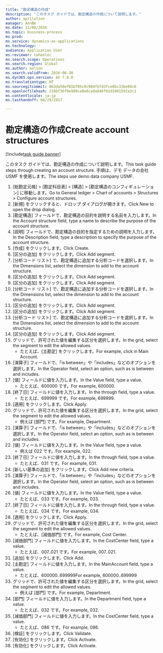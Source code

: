 ```yaml
--- 
title: "勘定構造の作成"
description: "このタスク ガイドでは、勘定構造の作成について説明します。"
author: aprilolson
manager: AnnBe
ms.date: 11/08/2016
ms.topic: business-process
ms.prod: 
ms.service: dynamics-ax-applications
ms.technology: 
audience: Application User
ms.reviewer: twheeloc
ms.search.scope: Operations
ms.search.region: Global
ms.author: aolson
ms.search.validFrom: 2016-06-30
ms.dyn365.ops.version: AX 7.0.0
ms.translationtype: HT
ms.sourcegitcommit: 663da58ef01b705c0c984fbfd3fce8bc31be04c6
ms.openlocfilehash: 210bf36f0e989ce0e6ceda046f02d1091592a3c1
ms.contentlocale: ja-jp
ms.lasthandoff: 08/29/2017

---
```

# <a name="create-account-structures"></a><span data-ttu-id="605b6-103">勘定構造の作成</span><span class="sxs-lookup"><span data-stu-id="605b6-103">Create account structures</span></span>

[!include[task guide banner](../../includes/task-guide-banner.md)]

<span data-ttu-id="605b6-104">このタスク ガイドでは、勘定構造の作成について説明します。</span><span class="sxs-lookup"><span data-stu-id="605b6-104">This task guide steps through creating an account structure.</span></span> <span data-ttu-id="605b6-105">手順は、デモ データの会社 USMF を使用します。</span><span class="sxs-lookup"><span data-stu-id="605b6-105">The steps use demo data company USMF.</span></span>

1. <span data-ttu-id="605b6-106">[総勘定元帳] > [勘定科目表] > [構造] > [勘定構造のコンフィギュレーション] に移動します。</span><span class="sxs-lookup"><span data-stu-id="605b6-106">Go to General ledger > Chart of accounts > Structures > Configure account structures.</span></span>
2. <span data-ttu-id="605b6-107">[新規] をクリックすると、ドロップ ダイアログが開きます。</span><span class="sxs-lookup"><span data-stu-id="605b6-107">Click New to open the drop dialog.</span></span>
3. <span data-ttu-id="605b6-108">[勘定構造] フィールドで、勘定構造の目的を説明する名前を入力します。</span><span class="sxs-lookup"><span data-stu-id="605b6-108">In the Account structure field, type a name to describe the purpose of the account structure.</span></span>
4. <span data-ttu-id="605b6-109">[説明] フィールドで、勘定構造の目的を指定するための説明を入力します。</span><span class="sxs-lookup"><span data-stu-id="605b6-109">In the Description field, type a description to specify the purpose of the account structure.</span></span>
5. <span data-ttu-id="605b6-110">[作成] をクリックします。</span><span class="sxs-lookup"><span data-stu-id="605b6-110">Click Create.</span></span>
6. <span data-ttu-id="605b6-111">[区分の追加] をクリックします。</span><span class="sxs-lookup"><span data-stu-id="605b6-111">Click Add segment.</span></span>
7. <span data-ttu-id="605b6-112">[分析コード リスト] で、勘定構造に追加する分析コードを選択します。</span><span class="sxs-lookup"><span data-stu-id="605b6-112">In the Dimensions list, select the dimension to add to the account structure.</span></span>
8. <span data-ttu-id="605b6-113">[区分の追加] をクリックします。</span><span class="sxs-lookup"><span data-stu-id="605b6-113">Click Add segment.</span></span>
9. <span data-ttu-id="605b6-114">[区分の追加] をクリックします。</span><span class="sxs-lookup"><span data-stu-id="605b6-114">Click Add segment.</span></span>
10. <span data-ttu-id="605b6-115">[分析コード リスト] で、勘定構造に追加する分析コードを選択します。</span><span class="sxs-lookup"><span data-stu-id="605b6-115">In the Dimensions list, select the dimension to add to the account structure.</span></span>
11. <span data-ttu-id="605b6-116">[区分の追加] をクリックします。</span><span class="sxs-lookup"><span data-stu-id="605b6-116">Click Add segment.</span></span>
12. <span data-ttu-id="605b6-117">[区分の追加] をクリックします。</span><span class="sxs-lookup"><span data-stu-id="605b6-117">Click Add segment.</span></span>
13. <span data-ttu-id="605b6-118">[分析コード リスト] で、勘定構造に追加する分析コードを選択します。</span><span class="sxs-lookup"><span data-stu-id="605b6-118">In the Dimensions list, select the dimension to add to the account structure.</span></span>
14. <span data-ttu-id="605b6-119">[区分の追加] をクリックします。</span><span class="sxs-lookup"><span data-stu-id="605b6-119">Click Add segment.</span></span>
15. <span data-ttu-id="605b6-120">グリッドで、許可された値を編集する区分を選択します。</span><span class="sxs-lookup"><span data-stu-id="605b6-120">In the grid, select the segment to edit the allowed values.</span></span>
    * <span data-ttu-id="605b6-121">たとえば、[主勘定] をクリックします。</span><span class="sxs-lookup"><span data-stu-id="605b6-121">For example, click in Main Account.</span></span>  
16. <span data-ttu-id="605b6-122">[演算子] フィールドで、「is between」や「includes」などのオプションを選択します。</span><span class="sxs-lookup"><span data-stu-id="605b6-122">In the Operator field, select an option, such as is between and includes.</span></span>
17. <span data-ttu-id="605b6-123">[値] フィールドに値を入力します。</span><span class="sxs-lookup"><span data-stu-id="605b6-123">In the Value field, type a value.</span></span>
    * <span data-ttu-id="605b6-124">たとえば、600000 です。</span><span class="sxs-lookup"><span data-stu-id="605b6-124">For example, 600000.</span></span>  
18. <span data-ttu-id="605b6-125">[終了日] フィールドに値を入力します。</span><span class="sxs-lookup"><span data-stu-id="605b6-125">In the through field, type a value.</span></span>
    * <span data-ttu-id="605b6-126">たとえば、699999 です。</span><span class="sxs-lookup"><span data-stu-id="605b6-126">For example, 699999.</span></span>  
19. <span data-ttu-id="605b6-127">[適用] をクリックします。</span><span class="sxs-lookup"><span data-stu-id="605b6-127">Click Apply.</span></span>
20. <span data-ttu-id="605b6-128">グリッドで、許可された値を編集する区分を選択します。</span><span class="sxs-lookup"><span data-stu-id="605b6-128">In the grid, select the segment to edit the allowed values.</span></span>
    * <span data-ttu-id="605b6-129">例えば [部門] です。</span><span class="sxs-lookup"><span data-stu-id="605b6-129">For example, Department.</span></span>  
21. <span data-ttu-id="605b6-130">[演算子] フィールドで、「is between」や「includes」などのオプションを選択します。</span><span class="sxs-lookup"><span data-stu-id="605b6-130">In the Operator field, select an option, such as is between and includes.</span></span>
22. <span data-ttu-id="605b6-131">[値] フィールドに値を入力します。</span><span class="sxs-lookup"><span data-stu-id="605b6-131">In the Value field, type a value.</span></span>
    * <span data-ttu-id="605b6-132">例えば 022 です。</span><span class="sxs-lookup"><span data-stu-id="605b6-132">For example, 022.</span></span>  
23. <span data-ttu-id="605b6-133">[終了日] フィールドに値を入力します。</span><span class="sxs-lookup"><span data-stu-id="605b6-133">In the through field, type a value.</span></span>
    * <span data-ttu-id="605b6-134">たとえば、031 です。</span><span class="sxs-lookup"><span data-stu-id="605b6-134">For example, 031.</span></span>  
24. <span data-ttu-id="605b6-135">[新しい基準の追加] をクリックします。</span><span class="sxs-lookup"><span data-stu-id="605b6-135">Click Add new criteria.</span></span>
25. <span data-ttu-id="605b6-136">[演算子] フィールドで、「is between」や「includes」などのオプションを選択します。</span><span class="sxs-lookup"><span data-stu-id="605b6-136">In the Operator field, select an option, such as is between and includes.</span></span>
26. <span data-ttu-id="605b6-137">[値] フィールドに値を入力します。</span><span class="sxs-lookup"><span data-stu-id="605b6-137">In the Value field, type a value.</span></span>
    * <span data-ttu-id="605b6-138">たとえば、033 です。</span><span class="sxs-lookup"><span data-stu-id="605b6-138">For example, 033.</span></span>  
27. <span data-ttu-id="605b6-139">[終了日] フィールドに値を入力します。</span><span class="sxs-lookup"><span data-stu-id="605b6-139">In the through field, type a value.</span></span>
    * <span data-ttu-id="605b6-140">たとえば、034 です。</span><span class="sxs-lookup"><span data-stu-id="605b6-140">For example, 034.</span></span>  
28. <span data-ttu-id="605b6-141">[適用] をクリックします。</span><span class="sxs-lookup"><span data-stu-id="605b6-141">Click Apply.</span></span>
29. <span data-ttu-id="605b6-142">グリッドで、許可された値を編集する区分を選択します。</span><span class="sxs-lookup"><span data-stu-id="605b6-142">In the grid, select the segment to edit the allowed values.</span></span>
    * <span data-ttu-id="605b6-143">たとえば、[減価部門] です。</span><span class="sxs-lookup"><span data-stu-id="605b6-143">For example, Cost Center.</span></span>  
30. <span data-ttu-id="605b6-144">[減価部門] フィールドに値を入力します。</span><span class="sxs-lookup"><span data-stu-id="605b6-144">In the CostCenter field, type a value.</span></span>
    * <span data-ttu-id="605b6-145">たとえば、007..021 です。</span><span class="sxs-lookup"><span data-stu-id="605b6-145">For example, 007..021.</span></span>  
31. <span data-ttu-id="605b6-146">[追加] をクリックします。</span><span class="sxs-lookup"><span data-stu-id="605b6-146">Click Add.</span></span>
32. <span data-ttu-id="605b6-147">[主勘定] フィールドに値を入力します。</span><span class="sxs-lookup"><span data-stu-id="605b6-147">In the MainAccount field, type a value.</span></span>
    * <span data-ttu-id="605b6-148">たとえば、600000..699999</span><span class="sxs-lookup"><span data-stu-id="605b6-148">For example, 600000..699999</span></span>  
33. <span data-ttu-id="605b6-149">グリッドで、許可された値を編集する区分を選択します。</span><span class="sxs-lookup"><span data-stu-id="605b6-149">In the grid, select the segment to edit the allowed values.</span></span>
    * <span data-ttu-id="605b6-150">例えば [部門] です。</span><span class="sxs-lookup"><span data-stu-id="605b6-150">For example, Department.</span></span>  
34. <span data-ttu-id="605b6-151">[部門] フィールドに値を入力します。</span><span class="sxs-lookup"><span data-stu-id="605b6-151">In the Department field, type a value.</span></span>
    * <span data-ttu-id="605b6-152">たとえば、032 です。</span><span class="sxs-lookup"><span data-stu-id="605b6-152">For example, 032.</span></span>  
35. <span data-ttu-id="605b6-153">[減価部門] フィールドに値を入力します。</span><span class="sxs-lookup"><span data-stu-id="605b6-153">In the CostCenter field, type a value.</span></span>
    * <span data-ttu-id="605b6-154">たとえば、086 です。</span><span class="sxs-lookup"><span data-stu-id="605b6-154">For example, 086.</span></span>  
36. <span data-ttu-id="605b6-155">[検証] をクリックします。</span><span class="sxs-lookup"><span data-stu-id="605b6-155">Click Validate.</span></span>
37. <span data-ttu-id="605b6-156">[有効化] をクリックします。</span><span class="sxs-lookup"><span data-stu-id="605b6-156">Click Activate.</span></span>
38. <span data-ttu-id="605b6-157">[有効化] をクリックします。</span><span class="sxs-lookup"><span data-stu-id="605b6-157">Click Activate.</span></span>



